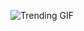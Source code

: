![Trending GIF](https://media3.giphy.com/media/v1.Y2lkPThiYjIxNzcyOWViYzQ1czJjMnh4OXA0YjE5YjR3ejN2a3RlNGx0eTNjazlob21wOCZlcD12MV9naWZzX3NlYXJjaCZjdD1n/bGgsc5mWoryfgKBx1u/giphy.gif)
